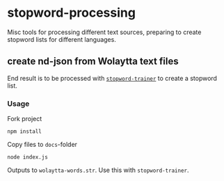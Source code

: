 # stopword-processing
Misc tools for processing different text sources, preparing to create stopword lists for different languages.

## create nd-json from Wolaytta text files
End result is to be processed with [`stopword-trainer`](https://github.com/eklem/stopword-trainer) to create a stopword list.

### Usage
Fork project

```console
npm install
```

Copy files to `docs`-folder

```console
node index.js
```

Outputs to `wolaytta-words.str`. Use this with `stopword-trainer`.
